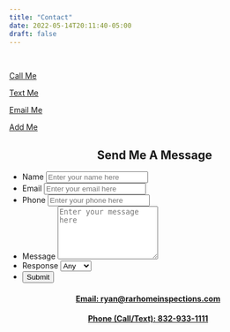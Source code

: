 ```yaml
---
title: "Contact"
date: 2022-05-14T20:11:40-05:00
draft: false
---
```

<br>
<div>
  <div class="flex-contact">
    <div>
      <a href="tel:+1 (832)933-1111">
        <i class="fa-solid fa-phone fa-5x" style="color:#32c95a;"></i>
        <p>Call Me</p>
      </a>
    </div>
    <div>
      <a href="sms:+1 (832)933-1111">
        <i class="fa-solid fa-comment-sms fa-5x" style="color:#2790ff;"></i>
        <p>Text Me</p>
      </a>
    </div>
    <div>
      <a href="mailto:ryan@rarhomeinspections.com">
        <i class="fa-solid fa-at fa-4x" style="color:tomato"></i>
        <p>Email Me</p>
      </a>
    </div>
    <div>
      <a href="/rarhomeinspections.vcf">
        <i class="fa-solid fa-address-card fa-4x" style="color:tan"></i>
        <p>Add Me</p>
      </a>
    </div>
  </div>
</div>
<div class="container">
    <form action="https://formsubmit.co/ryan@rarhomeinspections.com" method="POST">
      <input type="hidden" name="_subject" value="Message from contact page.">
      <input type="hidden" name="_captcha" value="false">
      <input type="hidden" name="_template" value="box">
      <ul class="flex-outer">
        <h2 style="text-align: center; text-transform: capitalize">Send me a message</h2>
        <li>
          <label for="name">Name</label>
          <input type="text" id="name" name="Name" placeholder="Enter your name here" required>
        </li>
        <li>
          <label for="email">Email</label>
          <input type="email" id="email" name="Email" placeholder="Enter your email here" required>
        </li>
        <li>
          <label for="phone">Phone</label>
          <input type="tel" id="phone" name="Phone" placeholder="Enter your phone here" required>
        </li>
        <li>
          <label for="message">Message</label>
          <textarea rows="6" id="message" name="Message" placeholder="Enter your message here" required></textarea>
        </li>
        <li>
          <label for="response">Response</label>
          <select name="response" id="response" required>
          <option value="any">Any</option>
          <option value="call">Call</option>
          <option value="text">Text</option>
          <option value="email">Email</option>
          <option value="none">None</option>
        </li>
  </select>
        <li>
          <button type="submit">Submit</button>
        </li>
      </ul>
    </form>
</div> 
<div>
  <a href="mailto:ryan@rarhomeinspections.com">
    <h4 style="text-align:center">Email: ryan@rarhomeinspections.com</h4>
  </a>
  <a href="tel:+1 (832)933-1111">
    <h4 style="text-align:center">Phone (Call/Text): 832-933-1111</h4>
  </a>
</div>